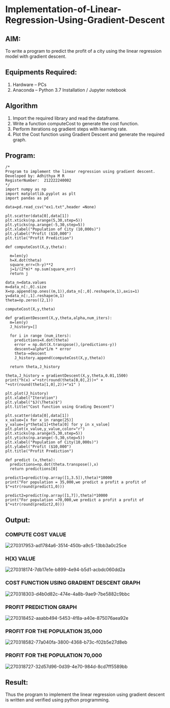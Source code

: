 # Implementation-of-Linear-Regression-Using-Gradient-Descent

## AIM:
To write a program to predict the profit of a city using the linear regression model with gradient descent.

## Equipments Required:
1. Hardware – PCs
2. Anaconda – Python 3.7 Installation / Jupyter notebook

## Algorithm
1. Import the required library and read the dataframe.
2. Write a function computeCost to generate the cost function.
3. Perform iterations og gradient steps with learning rate.
4. Plot the Cost function using Gradient Descent and generate the required graph.

## Program:
```
/*
Program to implement the linear regression using gradient descent.
Developed by: Adhithya M R
RegisterNumber:  212222240002
*/
import numpy as np
import matplotlib.pyplot as plt
import pandas as pd

data=pd.read_csv("ex1.txt",header =None)

plt.scatter(data[0],data[1])
plt.xticks(np.arange(5,30,step=5))
plt.yticks(np.arange(-5,30,step=5))
plt.xlabel("Population of City (10,000s)")
plt.ylabel("Profit ($10,000")
plt.title("Profit Prediction")

def computeCost(X,y,theta):

  m=len(y)
  h=X.dot(theta)
  square_err=(h-y)**2
  j=1/(2*m)* np.sum(square_err)
  return j

data_n=data.values
m=data_n[:,0].size
X=np.append(np.ones((m,1)),data_n[:,0].reshape(m,1),axis=1)
y=data_n[:,1].reshape(m,1)
theta=np.zeros((2,1))

computeCost(X,y,theta)

def gradientDescent(X,y,theta,alpha,num_iters):
  m=len(y)
  J_history=[]

  for i in range (num_iters):
    predictions=X.dot(theta)
    error = np.dot(X.transpose(),(predictions-y))
    descent=alpha*1/m * error
    theta-=descent
    J_history.append(computeCost(X,y,theta))

  return theta,J_history  

theta,J_history = gradientDescent(X,y,theta,0.01,1500)
print("h(x) ="+str(round(theta[0,0],2))+" + "+str(round(theta[1,0],2))+"x1" )

plt.plot(J_history)
plt.xlabel("Iteration")
plt.ylabel("$J(\Theta)$")
plt.title("Cost function using Grading Descent")

plt.scatter(data[0],data[1])
x_value=[x for x in range(25)]
y_value=[y*theta[1]+theta[0] for y in x_value]
plt.plot(x_value,y_value,color="r")
plt.xticks(np.arange(5,30,step=5))
plt.yticks(np.arange(-5,30,step=5))
plt.xlabel("Population of City(10,000s)")
plt.ylabel("Profit ($10,000")
plt.title("Profit Prediction")

def predict (x,theta):
  predictions=np.dot(theta.transpose(),x)
  return predictions[0]

predict1=predict(np.array([1,3.5]),theta)*10000
print("For population = 35,000,we predict a profit a profit of $"+str(round(predict1,0)))

predict2=predict(np.array([1,7]),theta)*10000
print("For population =70,000,we predict a profit a profit of $"+str(round(predict2,0)))

```

## Output:
### COMPUTE COST VALUE
![270317953-ad1784a6-3514-450b-a9c5-13bb3a0c25ce](https://github.com/AdhithyaMR/Implementation-of-Linear-Regression-Using-Gradient-Descent/assets/118834761/18b1361b-ccfe-4f4c-961c-ec32ccadd3cd)
### H(X) VALUE
![270318174-7db17e1e-b899-4e94-b5d1-acbdc060dd2a](https://github.com/AdhithyaMR/Implementation-of-Linear-Regression-Using-Gradient-Descent/assets/118834761/dbfb24f2-71fa-42f7-ab54-c002abf63bef)
### COST FUNCTION USING GRADIENT DESCENT GRAPH
![270318303-d4b0d82c-474e-4a8b-9ae9-7be5882c9bbc](https://github.com/AdhithyaMR/Implementation-of-Linear-Regression-Using-Gradient-Descent/assets/118834761/b1d60344-f5bc-42d3-95d8-92a27284a016)
### PROFIT PREDICTION GRAPH

![270318452-aaabb494-5453-4f8a-a40e-875076aea92e](https://github.com/AdhithyaMR/Implementation-of-Linear-Regression-Using-Gradient-Descent/assets/118834761/a9d130e3-91de-4cca-89ef-a72b617237f2)

### PROFIT FOR THE POPULATION 35,000

![270318582-77a040fa-3800-4368-b73c-f02b5e27d8eb](https://github.com/AdhithyaMR/Implementation-of-Linear-Regression-Using-Gradient-Descent/assets/118834761/96844b54-e8ae-4134-bef5-d2a5275c63be)

### PROFIT FOR THE POPULATION 70,000

![270318727-32d57d96-0d39-4e70-984d-8cd7ff5589bb](https://github.com/AdhithyaMR/Implementation-of-Linear-Regression-Using-Gradient-Descent/assets/118834761/d7716f91-3e8c-40d9-9278-699da534d6b1)



## Result:
Thus the program to implement the linear regression using gradient descent is written and verified using python programming.
